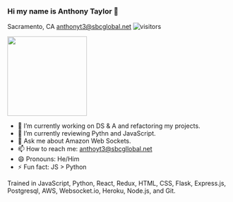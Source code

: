 ### Hi my name is Anthony Taylor 👋
Sacramento, CA    anthonyt3@sbcglobal.net
![visitors](https://visitor-badge.glitch.me/badge?page_id=page.id)

<img height="180em" src="https://github-readme-stats.vercel.app/api?username=antt3&show_icons=true&hide_border=true&&count_private=true&include_all_commits=true" />

<!--
**antt3/antt3** is a ✨ _special_ ✨ repository because its `README.md` (this file) appears on your GitHub profile.

Here are some ideas to get you started:
-->
- 🔭 I’m currently working on DS & A and refactoring my projects.
- 🌱 I’m currently reviewing Pythn and JavaScript.
- 💬 Ask me about Amazon Web Sockets.
- 📫 How to reach me: anthoyt3@sbcgllobal.net
- 😄 Pronouns: He/Him
- ⚡ Fun fact: JS > Python


Trained in JavaScript, Python, React, Redux, HTML, CSS, Flask, Express.js, Postgresql, AWS, Websocket.io, Heroku, Node.js, and Git.

